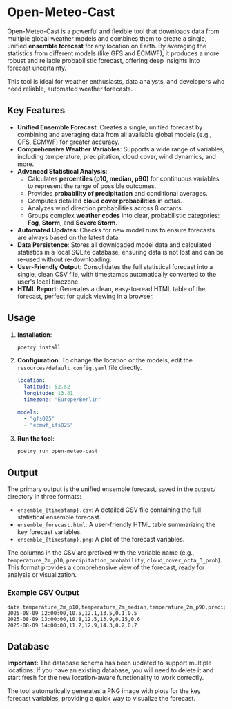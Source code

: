 # Open-Meteo-Cast

Open-Meteo-Cast is a powerful and flexible tool that downloads data from multiple global weather models and combines them to create a single, unified **ensemble forecast** for any location on Earth. By averaging the statistics from different models (like GFS and ECMWF), it produces a more robust and reliable probabilistic forecast, offering deep insights into forecast uncertainty.

This tool is ideal for weather enthusiasts, data analysts, and developers who need reliable, automated weather forecasts.

## Key Features

*   **Unified Ensemble Forecast**: Creates a single, unified forecast by combining and averaging data from all available global models (e.g., GFS, ECMWF) for greater accuracy.
*   **Comprehensive Weather Variables**: Supports a wide range of variables, including temperature, precipitation, cloud cover, wind dynamics, and more.
*   **Advanced Statistical Analysis**:
    *   Calculates **percentiles (p10, median, p90)** for continuous variables to represent the range of possible outcomes.
    *   Provides **probability of precipitation** and conditional averages.
    *   Computes detailed **cloud cover probabilities** in octas.
    *   Analyzes wind direction probabilities across 8 octants.
    *   Groups complex **weather codes** into clear, probabilistic categories: **Fog**, **Storm**, and **Severe Storm**.
*   **Automated Updates**: Checks for new model runs to ensure forecasts are always based on the latest data.
*   **Data Persistence**: Stores all downloaded model data and calculated statistics in a local SQLite database, ensuring data is not lost and can be re-used without re-downloading.
*   **User-Friendly Output**: Consolidates the full statistical forecast into a single, clean CSV file, with timestamps automatically converted to the user's local timezone.
*   **HTML Report**: Generates a clean, easy-to-read HTML table of the forecast, perfect for quick viewing in a browser.

## Usage

1.  **Installation**:
    ```bash
    poetry install
    ```

2.  **Configuration**:
    To change the location or the models, edit the `resources/default_config.yaml` file directly.
    ```yaml
    location:
      latitude: 52.52
      longitude: 13.41
      timezone: "Europe/Berlin"

    models:
      - "gfs025"
      - "ecmwf_ifs025"
    ```

3.  **Run the tool**:
    ```bash
    poetry run open-meteo-cast
    ```

## Output

The primary output is the unified ensemble forecast, saved in the `output/` directory in three formats:

*   `ensemble_{timestamp}.csv`: A detailed CSV file containing the full statistical ensemble forecast.
*   `ensemble_forecast.html`: A user-friendly HTML table summarizing the key forecast variables.
*   `ensemble_{timestamp}.png`: A plot of the forecast variables.

The columns in the CSV are prefixed with the variable name (e.g., `temperature_2m_p10`, `precipitation_probability`, `cloud_cover_octa_3_prob`). This format provides a comprehensive view of the forecast, ready for analysis or visualization.

### Example CSV Output

```
date,temperature_2m_p10,temperature_2m_median,temperature_2m_p90,precipitation_probability,precipitation_conditional_average
2025-08-09 12:00:00,10.5,12.1,13.5,0.1,0.5
2025-08-09 13:00:00,10.8,12.5,13.9,0.15,0.6
2025-08-09 14:00:00,11.2,12.9,14.3,0.2,0.7
```

## Database

**Important:** The database schema has been updated to support multiple locations. If you have an existing database, you will need to delete it and start fresh for the new location-aware functionality to work correctly.



The tool automatically generates a PNG image with plots for the key forecast variables, providing a quick way to visualize the forecast.

